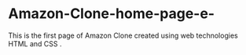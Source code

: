 # Amazon-Clone-home-page-e-
This is the first page of Amazon Clone created using web technologies HTML and CSS .
